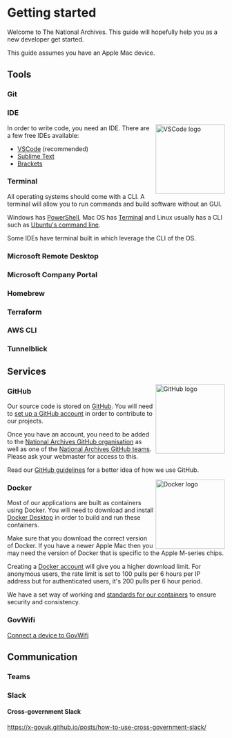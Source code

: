 # Getting started

Welcome to The National Archives. This guide will hopefully help you as a new developer get started.

This guide assumes you have an Apple Mac device.

## Tools

### Git

### IDE

<img src="https://upload.wikimedia.org/wikipedia/commons/thumb/9/9a/Visual_Studio_Code_1.35_icon.svg/150px-Visual_Studio_Code_1.35_icon.svg.png" alt="VSCode logo" title="VSCode" width="160" align="right">

In order to write code, you need an IDE. There are a few free IDEs available:

- [VSCode](https://code.visualstudio.com/) (recommended)
- [Sublime Text](https://www.sublimetext.com)
- [Brackets](https://brackets.io/)

### Terminal

All operating systems should come with a CLI. A terminal will allow you to run commands and build software without an GUI.

Windows has [PowerShell](https://learn.microsoft.com/en-us/powershell/), Mac OS has [Terminal](https://support.apple.com/en-gb/guide/terminal/apd5265185d-f365-44cb-8b09-71a064a42125/mac) and Linux usually has a CLI such as [Ubuntu's command line](https://ubuntu.com/tutorials/command-line-for-beginners).

Some IDEs have terminal built in which leverage the CLI of the OS.

### Microsoft Remote Desktop

### Microsoft Company Portal

### Homebrew

### Terraform

### AWS CLI

### Tunnelblick

## Services

<img src="https://upload.wikimedia.org/wikipedia/commons/thumb/c/c2/GitHub_Invertocat_Logo.svg/400px-GitHub_Invertocat_Logo.svg.png" alt="GitHub logo" title="GitHub" width="160" align="right">

### GitHub

Our source code is stored on [GitHub](https://github.com/). You will need to [set up a GitHub account](https://github.com/join) in order to contribute to our projects.

Once you have an account, you need to be added to the [National Archives GitHub organisation](https://github.com/nationalarchives) as well as one of the [National Archives GitHub teams](https://github.com/orgs/nationalarchives/teams). Please ask your webmaster for access to this.

Read our [GitHub guidelines](/developer-handbook/third-party/github/) for a better idea of how we use GitHub.

<img src="https://upload.wikimedia.org/wikipedia/en/thumb/f/f4/Docker_logo.svg/240px-Docker_logo.svg.png" alt="Docker logo" title="Docker" width="160" align="right">

### Docker

Most of our applications are built as containers using Docker. You will need to download and install [Docker Desktop](https://www.docker.com/) in order to build and run these containers.

Make sure that you download the correct version of Docker. If you have a newer Apple Mac then you may need the version of Docker that is specific to the Apple M-series chips.

Creating a [Docker account](https://hub.docker.com/signup) will give you a higher download limit. For anonymous users, the rate limit is set to 100 pulls per 6 hours per IP address but for authenticated users, it's 200 pulls per 6 hour period.

We have a set way of working and [standards for our containers](/developer-handbook/technology/containers/) to ensure security and consistency.

### GovWifi

[Connect a device to GovWifi](https://www.wifi.service.gov.uk/connect-to-govwifi/)

## Communication

### Teams

### Slack

#### Cross-government Slack

https://x-govuk.github.io/posts/how-to-use-cross-government-slack/

